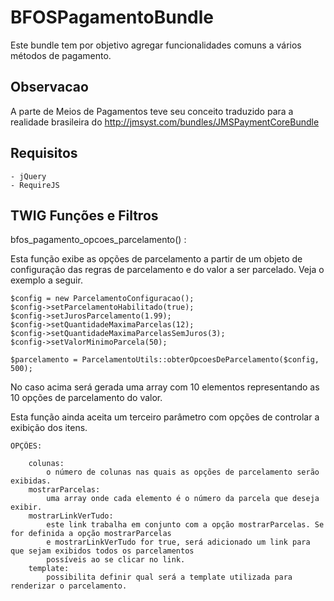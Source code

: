 BFOSPagamentoBundle
===================

Este bundle tem por objetivo agregar funcionalidades comuns a vários métodos de pagamento.

Observacao
----------
A parte de Meios de Pagamentos teve seu conceito traduzido para a realidade brasileira do
http://jmsyst.com/bundles/JMSPaymentCoreBundle

Requisitos
----------

    - jQuery
    - RequireJS

TWIG Funções e Filtros
----------------------

bfos_pagamento_opcoes_parcelamento() :

Esta função exibe as opções de parcelamento a partir de um objeto de configuração das regras de parcelamento
e do valor a ser parcelado. Veja o exemplo a seguir.

    $config = new ParcelamentoConfiguracao();
    $config->setParcelamentoHabilitado(true);
    $config->setJurosParcelamento(1.99);
    $config->setQuantidadeMaximaParcelas(12);
    $config->setQuantidadeMaximaParcelasSemJuros(3);
    $config->setValorMinimoParcela(50);

    $parcelamento = ParcelamentoUtils::obterOpcoesDeParcelamento($config, 500);

No caso acima será gerada uma array com 10 elementos representando as 10 opções de parcelamento do valor.

Esta função ainda aceita um terceiro parâmetro com opções de controlar a exibição dos itens.

    OPÇÕES:

        colunas:
            o número de colunas nas quais as opções de parcelamento serão exibidas.
        mostrarParcelas:
            uma array onde cada elemento é o número da parcela que deseja exibir.
        mostrarLinkVerTudo:
            este link trabalha em conjunto com a opção mostrarParcelas. Se for definida a opção mostrarParcelas
            e mostrarLinkVerTudo for true, será adicionado um link para que sejam exibidos todos os parcelamentos
            possíveis ao se clicar no link.
        template:
            possibilita definir qual será a template utilizada para renderizar o parcelamento.